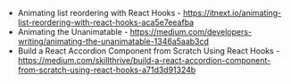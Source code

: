 - Animating list reordering with React Hooks - https://itnext.io/animating-list-reordering-with-react-hooks-aca5e7eeafba
- Animating the Unanimatable - https://medium.com/developers-writing/animating-the-unanimatable-1346a5aab3cd
- Build a React Accordion Component from Scratch Using React Hooks - https://medium.com/skillthrive/build-a-react-accordion-component-from-scratch-using-react-hooks-a71d3d91324b